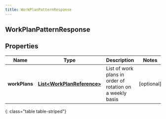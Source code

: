 ```yaml
---
title: WorkPlanPatternResponse
---
```


## WorkPlanPatternResponse

## Properties

| Name          | Type                                                                           | Description                                               | Notes      |
| ------------- | ------------------------------------------------------------------------------ | --------------------------------------------------------- | ---------- |
| **workPlans** | <!----><!---->[**List&lt;WorkPlanReference&gt;**](WorkPlanReference.md)<!----> | List of work plans in order of rotation on a weekly basis | [optional] |

{: class="table table-striped"}
